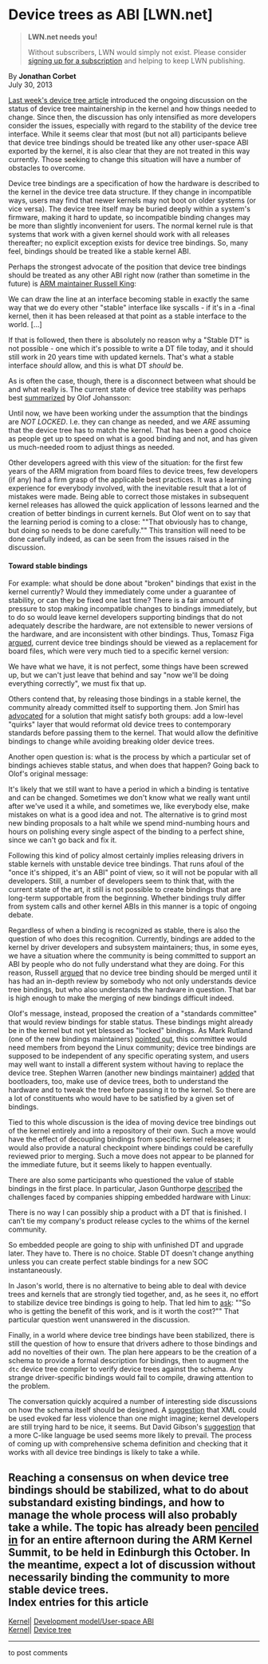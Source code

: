 # Device trees as ABI [LWN.net]

> **LWN.net needs you!**
> 
> Without subscribers, LWN would simply not exist. Please consider [signing up for a subscription](/Promo/nst-nag2/subscribe) and helping to keep LWN publishing. 

By **Jonathan Corbet**  
July 30, 2013 

[Last week's device tree article](/Articles/560523/) introduced the ongoing discussion on the status of device tree maintainership in the kernel and how things needed to change. Since then, the discussion has only intensified as more developers consider the issues, especially with regard to the stability of the device tree interface. While it seems clear that most (but not all) participants believe that device tree bindings should be treated like any other user-space ABI exported by the kernel, it is also clear that they are not treated in this way currently. Those seeking to change this situation will have a number of obstacles to overcome. 

Device tree bindings are a specification of how the hardware is described to the kernel in the device tree data structure. If they change in incompatible ways, users may find that newer kernels may not boot on older systems (or vice versa). The device tree itself may be buried deeply within a system's firmware, making it hard to update, so incompatible binding changes may be more than slightly inconvenient for users. The normal kernel rule is that systems that work with a given kernel should work with all releases thereafter; no explicit exception exists for device tree bindings. So, many feel, bindings should be treated like a stable kernel ABI. 

Perhaps the strongest advocate of the position that device tree bindings should be treated as any other ABI right now (rather than sometime in the future) is [ARM maintainer Russell King](/Articles/561464/): 

We can draw the line at an interface becoming stable in exactly the same way that we do every other "stable" interface like syscalls - if it's in a -final kernel, then it has been released at that point as a stable interface to the world. [...] 

If that is followed, then there is absolutely no reason why a "Stable DT" is not possible - one which it's possible to write a DT file today, and it should still work in 20 years time with updated kernels. That's what a stable interface _should_ allow, and this is what DT _should_ be. 

As is often the case, though, there is a disconnect between what should be and what really is. The current state of device tree stability was perhaps best [summarized](/Articles/561465/) by Olof Johansson: 

Until now, we have been working under the assumption that the bindings are _NOT LOCKED_. I.e. they can change as needed, and we _ARE_ assuming that the device tree has to match the kernel. That has been a good choice as people get up to speed on what is a good binding and not, and has given us much-needed room to adjust things as needed. 

Other developers agreed with this view of the situation: for the first few years of the ARM migration from board files to device trees, few developers (if any) had a firm grasp of the applicable best practices. It was a learning experience for everybody involved, with the inevitable result that a lot of mistakes were made. Being able to correct those mistakes in subsequent kernel releases has allowed the quick application of lessons learned and the creation of better bindings in current kernels. But Olof went on to say that the learning period is coming to a close: ""That obviously has to change, but doing so needs to be done carefully."" This transition will need to be done carefully indeed, as can be seen from the issues raised in the discussion. 

#### Toward stable bindings

For example: what should be done about "broken" bindings that exist in the kernel currently? Would they immediately come under a guarantee of stability, or can they be fixed one last time? There is a fair amount of pressure to stop making incompatible changes to bindings immediately, but to do so would leave kernel developers supporting bindings that do not adequately describe the hardware, are not extensible to newer versions of the hardware, and are inconsistent with other bindings. Thus, Tomasz Figa [argued](/Articles/561469/), current device tree bindings should be viewed as a replacement for board files, which were very much tied to a specific kernel version: 

We have what we have, it is not perfect, some things have been screwed up, but we can't just leave that behind and say "now we'll be doing everything correctly", we must fix that up. 

Others contend that, by releasing those bindings in a stable kernel, the community already committed itself to supporting them. Jon Smirl has [advocated](/Articles/561471/) for a solution that might satisfy both groups: add a low-level "quirks" layer that would reformat old device trees to contemporary standards before passing them to the kernel. That would allow the definitive bindings to change while avoiding breaking older device trees. 

Another open question is: what is the process by which a particular set of bindings achieves stable status, and when does that happen? Going back to Olof's original message: 

It's likely that we still want to have a period in which a binding is tentative and can be changed. Sometimes we don't know what we really want until after we've used it a while, and sometimes we, like everybody else, make mistakes on what is a good idea and not. The alternative is to grind most new binding proposals to a halt while we spend mind-numbing hours and hours on polishing every single aspect of the binding to a perfect shine, since we can't go back and fix it. 

Following this kind of policy almost certainly implies releasing drivers in stable kernels with unstable device tree bindings. That runs afoul of the "once it's shipped, it's an ABI" point of view, so it will not be popular with all developers. Still, a number of developers seem to think that, with the current state of the art, it still is not possible to create bindings that are long-term supportable from the beginning. Whether bindings truly differ from system calls and other kernel ABIs in this manner is a topic of ongoing debate. 

Regardless of when a binding is recognized as stable, there is also the question of who does this recognition. Currently, bindings are added to the kernel by driver developers and subsystem maintainers; thus, in some eyes, we have a situation where the community is being committed to support an ABI by people who do not fully understand what they are doing. For this reason, Russell [argued](/Articles/561474/) that no device tree binding should be merged until it has had an in-depth review by somebody who not only understands device tree bindings, but who also understands the hardware in question. That bar is high enough to make the merging of new bindings difficult indeed. 

Olof's message, instead, proposed the creation of a "standards committee" that would review bindings for stable status. These bindings might already be in the kernel but not yet blessed as "locked" bindings. As Mark Rutland (one of the new bindings maintainers) [pointed out](/Articles/561475/), this committee would need members from beyond the Linux community; device tree bindings are supposed to be independent of any specific operating system, and users may well want to install a different system without having to replace the device tree. Stephen Warren (another new bindings maintainer) [added](/Articles/561476/) that bootloaders, too, make use of device trees, both to understand the hardware and to tweak the tree before passing it to the kernel. So there are a lot of constituents who would have to be satisfied by a given set of bindings. 

Tied to this whole discussion is the idea of moving device tree bindings out of the kernel entirely and into a repository of their own. Such a move would have the effect of decoupling bindings from specific kernel releases; it would also provide a natural checkpoint where bindings could be carefully reviewed prior to merging. Such a move does not appear to be planned for the immediate future, but it seems likely to happen eventually. 

There are also some participants who questioned the value of stable bindings in the first place. In particular, Jason Gunthorpe [described](/Articles/561477/) the challenges faced by companies shipping embedded hardware with Linux: 

There is no way I can possibly ship a product with a DT that is finished. I can't tie my company's product release cycles to the whims of the kernel community. 

So embedded people are going to ship with unfinished DT and upgrade later. They have to. There is no choice. Stable DT doesn't change anything unless you can create perfect stable bindings for a new SOC instantaneously. 

In Jason's world, there is no alternative to being able to deal with device trees and kernels that are strongly tied together, and, as he sees it, no effort to stabilize device tree bindings is going to help. That led him to [ask](/Articles/561478/): ""So who is getting the benefit of this work, and is it worth the cost?"" That particular question went unanswered in the discussion. 

Finally, in a world where device tree bindings have been stabilized, there is still the question of how to ensure that drivers adhere to those bindings and add no novelties of their own. The plan here appears to be the creation of a schema to provide a formal description for bindings, then to augment the `dtc` device tree compiler to verify device trees against the schema. Any strange driver-specific bindings would fail to compile, drawing attention to the problem. 

The conversation quickly acquired a number of interesting side discussions on how the schema itself should be designed. A [suggestion](/Articles/561480/) that XML could be used evoked far less violence than one might imagine; kernel developers are still trying hard to be nice, it seems. But David Gibson's [suggestion](/Articles/561482/) that a more C-like language be used seems more likely to prevail. The process of coming up with comprehensive schema definition and checking that it works with all device tree bindings is likely to take a while. 

Reaching a consensus on when device tree bindings should be stabilized, what to do about substandard existing bindings, and how to manage the whole process will also probably take a while. The topic has already been [penciled in](/Articles/561483/) for an entire afternoon during the ARM Kernel Summit, to be held in Edinburgh this October. In the meantime, expect a lot of discussion without necessarily binding the community to more stable device trees.  
Index entries for this article  
---  
[Kernel](/Kernel/Index)| [Development model/User-space ABI](/Kernel/Index#Development_model-User-space_ABI)  
[Kernel](/Kernel/Index)| [Device tree](/Kernel/Index#Device_tree)  
  


* * *

to post comments 
